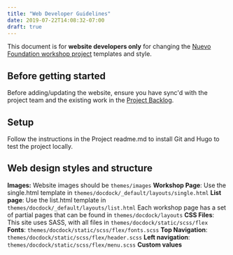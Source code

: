 ```yaml
---
title: "Web Developer Guidelines"
date: 2019-07-22T14:08:32-07:00
draft: true
---
```


This document is for **website developers only** for changing the [Nuevo Foundation workshop project](https://github.com/nuevoFoundation/workshops) templates and style.

## Before getting started

Before adding/updating the website, ensure you have sync'd with the project team and the existing work in the [Project Backlog](https://github.com/NuevoFoundation/workshops/projects/1).

## Setup

Follow the instructions in the Project readme.md to install Git and Hugo to test the project locally.

## Web design styles and structure

**Images:** Website images should be `themes/images`
**Workshop Page**: Use the single.html template in `themes/docdock/_default/layouts/single.html`
**List page**: Use the list.html template in `themes/docdock/_default/layouts/list.html`
Each workshop page has a set of partial pages that can be found in `themes/docdock/layouts`
**CSS Files**: This site uses SASS, with all files in `themes/docdock/static/scss/flex`
**Fonts**: `themes/docdock/static/scss/flex/fonts.scss`
**Top Navigation**: `themes/docdock/static/scss/flex/header.scss`
**Left navigation**: `themes/docdock/static/scss/flex/menu.scss`
**Custom <head> values**

